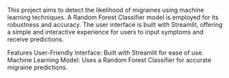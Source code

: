 This project aims to detect the likelihood of migraines using machine learning techniques. A Random Forest Classifier model is employed for its robustness and accuracy. The user interface is built with Streamlit, offering a simple and interactive experience for users to input symptoms and receive predictions.

Features
  User-Friendly Interface: Built with Streamlit for ease of use.
  Machine Learning Model: Uses a Random Forest Classifier for accurate migraine predictions.
